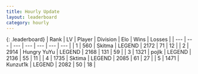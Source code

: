 ```yaml
---
title: Hourly Update
layout: leaderboard
category: hourly
---
```


{: .leaderboard}
| Rank | LV | Player | Division | Elo | Wins | Losses |
| --- | --- | --- | --- | --- | --- | --- |
| <span data-change="0">1</span> | 560 | <span title="ID: 402846">Skitma</span> | LEGEND | <span data-change="0">2172</span> | <span data-change="0">71</span> | <span data-change="0">12</span> |
| <span data-change="0">2</span> | 2914 | <span title="ID: 164871">Hungry YuYu</span> | LEGEND | <span data-change="0">2168</span> | <span data-change="0">131</span> | <span data-change="0">59</span> |
| <span data-change="0">3</span> | 1321 | <span title="ID: 4783">pojlk</span> | LEGEND | <span data-change="0">2136</span> | <span data-change="0">55</span> | <span data-change="0">11</span> |
| <span data-change="0">4</span> | 1735 | <span title="ID: 353063">Sktima</span> | LEGEND | <span data-change="2">2085</span> | <span data-change="10">61</span> | <span data-change="4">27</span> |
| <span data-change="0">5</span> | 1471 | <span title="ID: 392407">Kunzut1k</span> | LEGEND | <span data-change="0">2082</span> | <span data-change="0">50</span> | <span data-change="0">18</span> |